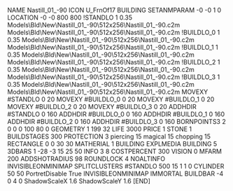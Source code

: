 NAME Nastill_01_-90
ICON U_FrnOf17
BUILDING
SETANMPARAM -0 -0 1 0
LOCATION -0 -0 800 800
!STANDLO      1 0.35 Models\Bld\New\Nastill_01_-90\512x256\Nastill_01_-90.c2m Models\Bld\New\Nastill_01_-90\512x256\Nastill_01_-90.c2m
!BUILDLO_0    1 0.35 Models\Bld\New\Nastill_01_-90\512x256\Nastill_01_-90.c2m Models\Bld\New\Nastill_01_-90\512x256\Nastill_01_-90.c2m
!BUILDLO_1    1 0.35 Models\Bld\New\Nastill_01_-90\512x256\Nastill_01_-90.c2m Models\Bld\New\Nastill_01_-90\512x256\Nastill_01_-90.c2m
!BUILDLO_2    1 0.35 Models\Bld\New\Nastill_01_-90\512x256\Nastill_01_-90.c2m Models\Bld\New\Nastill_01_-90\512x256\Nastill_01_-90.c2m
!BUILDLO_3    1 0.35 Models\Bld\New\Nastill_01_-90\512x256\Nastill_01_-90.c2m Models\Bld\New\Nastill_01_-90\512x256\Nastill_01_-90.c2m
MOVEXY #STANDLO    0 20
MOVEXY #BUILDLO_0  0 20
MOVEXY #BUILDLO_1  0 20
MOVEXY #BUILDLO_2  0 20
MOVEXY #BUILDLO_3  0 20
ADDHDIR #STANDLO 0 160
ADDHDIR #BUILDLO_0 0 160
ADDHDIR #BUILDLO_1 0 160
ADDHDIR #BUILDLO_2 0 160
ADDHDIR #BUILDLO_3 0 160
BORNPOINTS3 2 0 0 0 100 80 0
GEOMETRY 1 199 32
LIFE     3000
PRICE 1 STONE 1
BUILDSTAGES 300
PROTECTION 3 piercing 15 magical 15 chopping 15
RECTANGLE    0 0 30 30
MATHERIAL 1 BUILDING
EXPLMEDIA BUILDING 5
3DBARS 1 -28 -3 15 25 50
INFO 3 8
COSTPERCENT 300
VISION 0
MFARM 200
ADDSHOTRADIUS 98
ROUNDLOCK 4
NOALTINFO
INVISIBLEONMINIMAP
SPLITCLUSTERS #STANDLO 500 15 1 1 0
CYLINDER 50 50
PortretDisable True
INVISIBLEONMINIMAP
IMMORTAL
BUILDBAR -4 0 4 0
ShadowScaleX 1.6
ShadowScaleY 1.6
[END]
